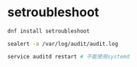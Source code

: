 # setroubleshoot

```bash
dnf install setroubleshoot

sealert -a /var/log/audit/audit.log

service auditd restart # 不能使用systemd
```
